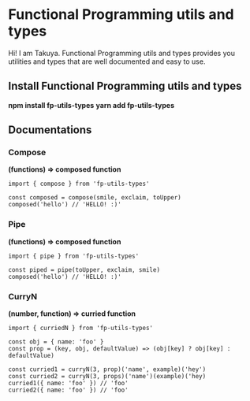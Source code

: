 # Functional Programming utils and types

Hi! I am Takuya. Functional Programming utils and types provides you utilities and types that are well documented and easy to use.

## Install Functional Programming utils and types

**npm install fp-utils-types**
**yarn add fp-utils-types**

## Documentations

### Compose

**(functions) => composed function**

```
import { compose } from 'fp-utils-types'

const composed = compose(smile, exclaim, toUpper)
composed('hello') // 'HELLO! :)'
```

### Pipe

**(functions) => composed function**

```
import { pipe } from 'fp-utils-types'

const piped = pipe(toUpper, exclaim, smile)
composed('hello') // 'HELLO! :)'
```

### CurryN

**(number, function) => curried function**

```
import { curriedN } from 'fp-utils-types'

const obj = { name: 'foo' }
const prop = (key, obj, defaultValue) => (obj[key] ? obj[key] : defaultValue)

const curried1 = curryN(3, prop)('name', example)('hey')
const curried2 = curryN(3, props)('name')(example)('hey)
curried1({ name: 'foo' }) // 'foo'
curried2({ name: 'foo' }) // 'foo'
```

